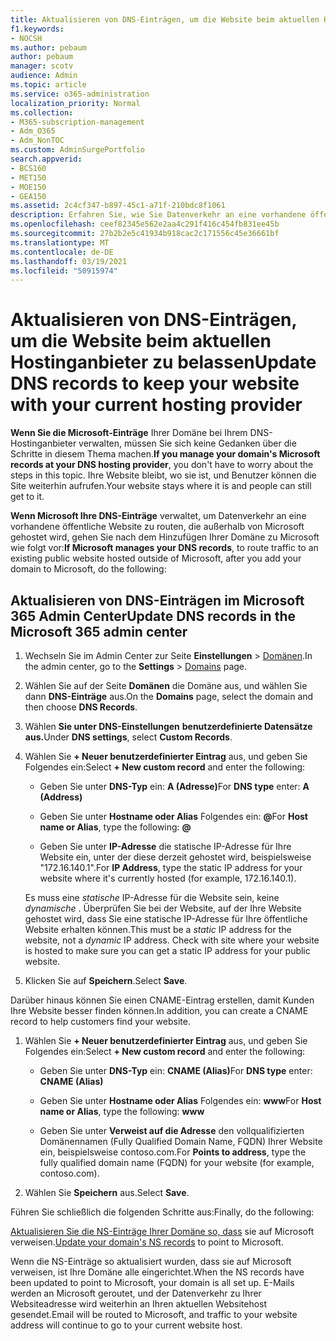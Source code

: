 ```yaml
---
title: Aktualisieren von DNS-Einträgen, um die Website beim aktuellen Hostinganbieter zu belassen
f1.keywords:
- NOCSH
ms.author: pebaum
author: pebaum
manager: scotv
audience: Admin
ms.topic: article
ms.service: o365-administration
localization_priority: Normal
ms.collection:
- M365-subscription-management
- Adm_O365
- Adm_NonTOC
ms.custom: AdminSurgePortfolio
search.appverid:
- BCS160
- MET150
- MOE150
- GEA150
ms.assetid: 2c4cf347-b897-45c1-a71f-210bdc8f1061
description: Erfahren Sie, wie Sie Datenverkehr an eine vorhandene öffentliche Website, die außerhalb von Microsoft gehostet wird, weiterrouten, wenn Sie Microsoft zum Verwalten von DNS-Einträgen für Ihre benutzerdefinierte Domäne festgelegt haben.
ms.openlocfilehash: ceef82345e562e2aa4c291f416c454fb831ee45b
ms.sourcegitcommit: 27b2b2e5c41934b918cac2c171556c45e36661bf
ms.translationtype: MT
ms.contentlocale: de-DE
ms.lasthandoff: 03/19/2021
ms.locfileid: "50915974"
---
```

# <a name="update-dns-records-to-keep-your-website-with-your-current-hosting-provider"></a><span data-ttu-id="3bc0f-103">Aktualisieren von DNS-Einträgen, um die Website beim aktuellen Hostinganbieter zu belassen</span><span class="sxs-lookup"><span data-stu-id="3bc0f-103">Update DNS records to keep your website with your current hosting provider</span></span>

 <span data-ttu-id="3bc0f-104">**Wenn Sie die Microsoft-Einträge** Ihrer Domäne bei Ihrem DNS-Hostinganbieter verwalten, müssen Sie sich keine Gedanken über die Schritte in diesem Thema machen.</span><span class="sxs-lookup"><span data-stu-id="3bc0f-104">**If you manage your domain's Microsoft records at your DNS hosting provider**, you don't have to worry about the steps in this topic.</span></span> <span data-ttu-id="3bc0f-105">Ihre Website bleibt, wo sie ist, und Benutzer können die Site weiterhin aufrufen.</span><span class="sxs-lookup"><span data-stu-id="3bc0f-105">Your website stays where it is and people can still get to it.</span></span> 
  
 <span data-ttu-id="3bc0f-106">**Wenn Microsoft Ihre DNS-Einträge** verwaltet, um Datenverkehr an eine vorhandene öffentliche Website zu routen, die außerhalb von Microsoft gehostet wird, gehen Sie nach dem Hinzufügen Ihrer Domäne zu Microsoft wie folgt vor:</span><span class="sxs-lookup"><span data-stu-id="3bc0f-106">**If Microsoft manages your DNS records**, to route traffic to an existing public website hosted outside of Microsoft, after you add your domain to Microsoft, do the following:</span></span> 
  
## <a name="update-dns-records-in-the-microsoft-365-admin-center"></a><span data-ttu-id="3bc0f-107">Aktualisieren von DNS-Einträgen im Microsoft 365 Admin Center</span><span class="sxs-lookup"><span data-stu-id="3bc0f-107">Update DNS records in the Microsoft 365 admin center</span></span>
1. <span data-ttu-id="3bc0f-108">Wechseln Sie im Admin Center zur Seite **Einstellungen** \> <a href="https://go.microsoft.com/fwlink/p/?linkid=834818" target="_blank">Domänen</a>.</span><span class="sxs-lookup"><span data-stu-id="3bc0f-108">In the admin center, go to the **Settings** \> <a href="https://go.microsoft.com/fwlink/p/?linkid=834818" target="_blank">Domains</a> page.</span></span>

2. <span data-ttu-id="3bc0f-109">Wählen Sie auf der Seite **Domänen** die Domäne aus, und wählen Sie dann **DNS-Einträge** aus.</span><span class="sxs-lookup"><span data-stu-id="3bc0f-109">On the **Domains** page, select the domain and then choose **DNS Records**.</span></span>

3. <span data-ttu-id="3bc0f-110">Wählen **Sie unter DNS-Einstellungen** **benutzerdefinierte Datensätze aus.**</span><span class="sxs-lookup"><span data-stu-id="3bc0f-110">Under **DNS settings**, select **Custom Records**.</span></span>

4. <span data-ttu-id="3bc0f-111">Wählen Sie **+ Neuer benutzerdefinierter Eintrag** aus, und geben Sie Folgendes ein:</span><span class="sxs-lookup"><span data-stu-id="3bc0f-111">Select **+ New custom record** and enter the following:</span></span> 
    
   - <span data-ttu-id="3bc0f-112">Geben Sie unter **DNS-Typ** ein: **A (Adresse)**</span><span class="sxs-lookup"><span data-stu-id="3bc0f-112">For **DNS type** enter: **A (Address)**</span></span>
    
   - <span data-ttu-id="3bc0f-113">Geben Sie unter **Hostname oder Alias** Folgendes ein: **@**</span><span class="sxs-lookup"><span data-stu-id="3bc0f-113">For **Host name or Alias**, type the following: **@**</span></span>
    
   - <span data-ttu-id="3bc0f-114">Geben Sie unter **IP-Adresse** die statische IP-Adresse für Ihre Website ein, unter der diese derzeit gehostet wird, beispielsweise "172.16.140.1".</span><span class="sxs-lookup"><span data-stu-id="3bc0f-114">For **IP Address**, type the static IP address for your website where it's currently hosted (for example, 172.16.140.1).</span></span> 
    
   <span data-ttu-id="3bc0f-p102">Es muss eine  *statische*  IP-Adresse für die Website sein, keine  *dynamische*  . Überprüfen Sie bei der Website, auf der Ihre Website gehostet wird, dass Sie eine statische IP-Adresse für Ihre öffentliche Website erhalten können.</span><span class="sxs-lookup"><span data-stu-id="3bc0f-p102">This must be a  *static*  IP address for the website, not a  *dynamic*  IP address. Check with site where your website is hosted to make sure you can get a static IP address for your public website.</span></span> 
    
5. <span data-ttu-id="3bc0f-117">Klicken Sie auf **Speichern**.</span><span class="sxs-lookup"><span data-stu-id="3bc0f-117">Select **Save**.</span></span> 
    
<span data-ttu-id="3bc0f-118">Darüber hinaus können Sie einen CNAME-Eintrag erstellen, damit Kunden Ihre Website besser finden können.</span><span class="sxs-lookup"><span data-stu-id="3bc0f-118">In addition, you can create a CNAME record to help customers find your website.</span></span>
  
1. <span data-ttu-id="3bc0f-119">Wählen Sie **+ Neuer benutzerdefinierter Eintrag** aus, und geben Sie Folgendes ein:</span><span class="sxs-lookup"><span data-stu-id="3bc0f-119">Select **+ New custom record** and enter the following:</span></span> 
    
   - <span data-ttu-id="3bc0f-120">Geben Sie unter **DNS-Typ** ein: **CNAME (Alias)**</span><span class="sxs-lookup"><span data-stu-id="3bc0f-120">For **DNS type** enter: **CNAME (Alias)**</span></span>
    
   - <span data-ttu-id="3bc0f-121">Geben Sie unter **Hostname oder Alias** Folgendes ein: **www**</span><span class="sxs-lookup"><span data-stu-id="3bc0f-121">For **Host name or Alias**, type the following: **www**</span></span>
    
   - <span data-ttu-id="3bc0f-122">Geben Sie unter **Verweist auf die Adresse** den vollqualifizierten Domänennamen (Fully Qualified Domain Name, FQDN) Ihrer Website ein, beispielsweise contoso.com.</span><span class="sxs-lookup"><span data-stu-id="3bc0f-122">For **Points to address**, type the fully qualified domain name (FQDN) for your website (for example, contoso.com).</span></span> 
    
2. <span data-ttu-id="3bc0f-123">Wählen Sie **Speichern** aus.</span><span class="sxs-lookup"><span data-stu-id="3bc0f-123">Select **Save**.</span></span> 
    
<span data-ttu-id="3bc0f-124">Führen Sie schließlich die folgenden Schritte aus:</span><span class="sxs-lookup"><span data-stu-id="3bc0f-124">Finally, do the following:</span></span>
  
<span data-ttu-id="3bc0f-125">[Aktualisieren Sie die NS-Einträge Ihrer Domäne so, dass](../get-help-with-domains/set-up-your-domain-host-specific-instructions.md) sie auf Microsoft verweisen.</span><span class="sxs-lookup"><span data-stu-id="3bc0f-125">[Update your domain's NS records](../get-help-with-domains/set-up-your-domain-host-specific-instructions.md) to point to Microsoft.</span></span> 
  
<span data-ttu-id="3bc0f-126">Wenn die NS-Einträge so aktualisiert wurden, dass sie auf Microsoft verweisen, ist Ihre Domäne alle eingerichtet.</span><span class="sxs-lookup"><span data-stu-id="3bc0f-126">When the NS records have been updated to point to Microsoft, your domain is all set up.</span></span> <span data-ttu-id="3bc0f-127">E-Mails werden an Microsoft geroutet, und der Datenverkehr zu Ihrer Websiteadresse wird weiterhin an Ihren aktuellen Websitehost gesendet.</span><span class="sxs-lookup"><span data-stu-id="3bc0f-127">Email will be routed to Microsoft, and traffic to your website address will continue to go to your current website host.</span></span>
